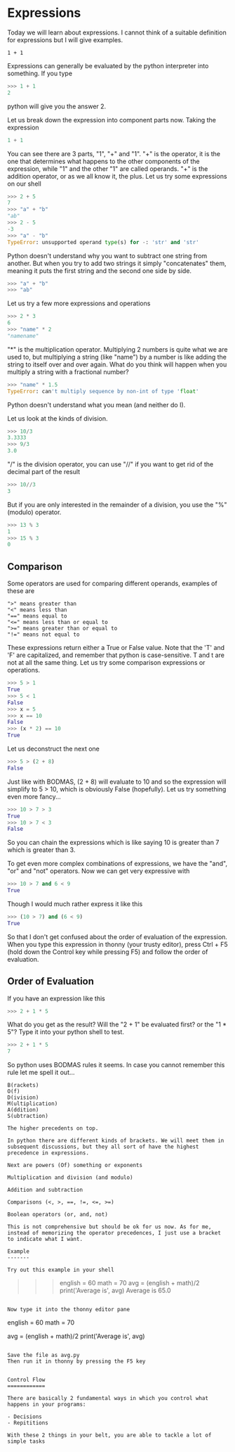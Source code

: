 Expressions
===========

Today we will learn about expressions. I cannot think of a suitable definition for expressions but I will give examples.

```
1 + 1
```

Expressions can generally be evaluated by the python interpreter into something. If you type

```python
>>> 1 + 1
2
```

python will give you the answer 2.

Let us break down the expression into component parts now. Taking the expression

```python
1 + 1
```

You can see there are 3 parts, "1", "+" and "1".
"+" is the operator, it is the one that determines what happens to the other components of the expression, while "1" and the other "1" are called operands.
"+" is the addition operator, or as we all know it, the plus. Let us try some expressions on our shell

```python
>>> 2 + 5
7
>>> "a" + "b"
"ab"
>>> 2 - 5
-3
>>> "a" - "b"
TypeError: unsupported operand type(s) for -: 'str' and 'str'
```

Python doesn't understand why you want to subtract one string from another. But when you try to add two strings it simply "concatenates" them, meaning it puts the first string and the second one side by side.

```python
>>> "a" + "b"
>>> "ab"
```

Let us try a few more expressions and operations

```python
>>> 2 * 3
6
>>> "name" * 2
"namename"
```

"\*" is the multiplication operator. Multiplying 2 numbers is quite what we are used to, but multiplying a string (like "name") by a number is like adding the string to itself over and over again. What do you think will happen when you multiply a string with a fractional number?

```python
>>> "name" * 1.5
TypeError: can't multiply sequence by non-int of type 'float'
```

Python doesn't understand what you mean (and neither do I).

Let us look at the kinds of division.

```python
>>> 10/3
3.3333
>>> 9/3
3.0
```

"/" is the division operator, you can use "//" if you want to get rid of the decimal part of the result

```python
>>> 10//3
3
```

But if you are only interested in the remainder of a division, you use the "%" (modulo) operator.

```python
>>> 13 % 3
1
>>> 15 % 3
0
```

Comparison
----------

Some operators are used for comparing different operands, examples of these are

    ">" means greater than
    "<" means less than
    "==" means equal to
    "<=" means less than or equal to
    ">=" means greater than or equal to
    "!=" means not equal to

These expressions return either a True or False value. Note that the 'T' and 'F' are capitalized, and remember that python is case-sensitive. T and t are not at all the same thing.
Let us try some comparison expressions or operations.

```python
>>> 5 > 1
True
>>> 5 < 1
False
>>> x = 5
>>> x == 10
False
>>> (x * 2) == 10
True
```

Let us deconstruct the next one

```python
>>> 5 > (2 + 8)
False
```

Just like with BODMAS, (2 + 8) will evaluate to 10 and so the expression will simplify to 5 > 10, which is obviously False (hopefully).
Let us try something even more fancy...

```python
>>> 10 > 7 > 3
True
>>> 10 > 7 < 3
False
```

So you can chain the expressions which is like saying 10 is greater than 7 which is greater than 3.

To get even more complex combinations of expressions, we have the "and", "or" and "not" operators. Now we can get very expressive with

```python
>>> 10 > 7 and 6 < 9
True
```

Though I would much rather express it like this

```python
>>> (10 > 7) and (6 < 9)
True
```

So that I don't get confused about the order of evaluation of the expression. When you type this expression in thonny (your trusty editor), press Ctrl + F5 (hold down the Control key while pressing F5) and follow the order of evaluation.

Order of Evaluation
-------------------

If you have an expression like this

```python
>>> 2 + 1 * 5
```

What do you get as the result? Will the "2 + 1" be evaluated first? or the "1 * 5"?
Type it into your python shell to test.

```python
>>> 2 + 1 * 5
7
```

So python uses BODMAS rules it seems. In case you cannot remember this rule let me spell it out...

```
B(rackets)
O(f)
D(ivision)
M(ultiplication)
A(ddition)
S(ubtraction)

The higher precedents on top.

In python there are different kinds of brackets. We will meet them in subsequent discussions, but they all sort of have the highest precedence in expressions.

Next are powers (Of) something or exponents

Multiplication and division (and modulo)

Addition and subtraction

Comparisons (<, >, ==, !=, <=, >=)

Boolean operators (or, and, not)

This is not comprehensive but should be ok for us now. As for me, instead of memorizing the operator precedences, I just use a bracket to indicate what I want.

Example
-------

Try out this example in your shell

```
>>> english = 60
>>> math = 70
>>> avg = (english + math)/2
>>> print('Average is', avg)
Average is 65.0
```

Now type it into the thonny editor pane

```
english = 60
math = 70

avg = (english + math)/2
print('Average is', avg)
```

Save the file as avg.py
Then run it in thonny by pressing the F5 key


Control Flow
============

There are basically 2 fundamental ways in which you control what happens in your programs:

- Decisions
- Repititions

With these 2 things in your belt, you are able to tackle a lot of simple tasks
